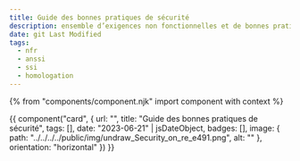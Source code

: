 ```yaml
---
title: Guide des bonnes pratiques de sécurité
description: ensemble d’exigences non fonctionnelles et de bonnes pratiques de sécurité des SI et des applications hébergées chez l’infrastructure du MIOM et des autres ministères
date: git Last Modified
tags:
  - nfr
  - anssi
  - ssi
  - homologation
---
```


{% from "components/component.njk" import component with context %}
<div>
{{ component("card", {
    url: "",
    title: "Guide des bonnes pratiques de sécurité",
    tags: [],
    date: "2023-06-21" | jsDateObject,
    badges: [],
    image: {
        path: "../../../../public/img/undraw_Security_on_re_e491.png",
        alt: ""
    },
    orientation: "horizontal"
}) }}
</div>
